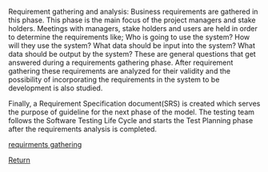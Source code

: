 Requirement gathering and analysis: Business requirements are gathered in this phase. This phase is the main focus of the project managers and stake holders. Meetings with managers, stake holders and users are held in order to determine the requirements like; Who is going to use the system? How will they use the system? What data should be input into the system? What data should be output by the system? These are general questions that get answered during a requirements gathering phase. After requirement gathering these requirements are analyzed for their validity and the possibility of incorporating the requirements in the system to be development is also studied.

Finally, a Requirement Specification document(SRS) is created which serves the purpose of guideline for the next phase of the model. The testing team follows the Software Testing Life Cycle and starts the Test Planning phase after the requirements analysis is completed.

[requirments gathering](03RequirementsGathering.md)

[Return](README.md)
